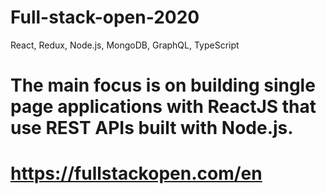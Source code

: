 # Full-stack-open-2020
React, Redux, Node.js, MongoDB, GraphQL, TypeScript
# The main focus is on building single page applications with ReactJS that use REST APIs built with Node.js.
# https://fullstackopen.com/en
